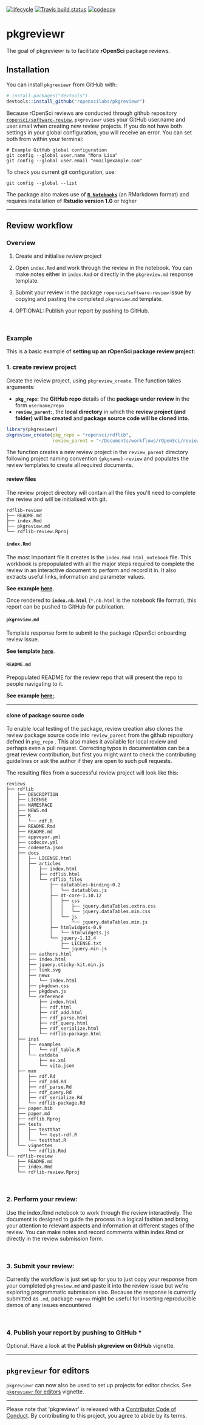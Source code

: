 
[![lifecycle](https://img.shields.io/badge/lifecycle-maturing-blue.svg)](https://www.tidyverse.org/lifecycle/#maturing) [![Travis build status](https://travis-ci.org/ropenscilabs/pkgreviewr.svg?branch=master)](https://travis-ci.org/ropenscilabs/pkgreviewr)
[![codecov](https://codecov.io/gh/ropenscilabs/pkgreviewr/branch/master/graph/badge.svg)](https://codecov.io/gh/ropenscilabs/pkgreviewr)

# pkgreviewr

The goal of pkgreviewr is to facilitate **rOpenSci** package reviews.

## Installation

You can install `pkgreviewr` from GitHub with:


``` r
# install.packages("devtools")
devtools::install_github("ropenscilabs/pkgreviewr")
```


Because rOpenSci reviews are conducted through github repository [`ropensci/software-review`](https://github.com/ropensci/software-review), `pkgreviewr` uses your GitHub user.name and user.email when creating new review projects. If you do not have both settings in your global configuration, you will receive an error. You can set both from within your terminal:

```
# Example GitHub global configuration
git config --global user.name "Mona Lisa"
git config --global user.email "email@example.com"
```

To check you current git configuration, use:
```
git config --global --list
```

The package also makes use of [**`R Notebooks`**](https://rmarkdown.rstudio.com/r_notebooks.html) (an RMarkdown format) and requires installation of **Rstudio version 1.0** or higher 

***

## Review workflow

### Overview

1. Create and initialise review project 

1. Open `index.Rmd` and work through the review in the notebook. You can make notes either in `index.Rmd` or directly in the `pkgreview.md` response template.

1. Submit your review in the package `ropensci/software-review` issue by copying and pasting the completed `pkgreview.md` template.

1. OPTIONAL: Publish your report by pushing to GitHub.

<br>

### Example

This is a basic example of **setting up an rOpenSci package review project**:


### 1. create review project

Create the review project, using `pkgreview_create`. The function takes arguments:

* **`pkg_repo`:** the **GitHub repo** details of the **package under review** in the form `username/repo` 
* **`review_parent`:**, the **local directory** in which the **review project (and folder) will be created** and **package source code will be cloned into**.

``` r
library(pkgreviewr)
pkgreview_create(pkg_repo = "ropensci/rdflib", 
                 review_parent = "~/Documents/workflows/rOpenSci/reviews/")
```

The function creates a new review project in the `review_parent` directory following project naming convention `{pkgname}-review` and populates the review templates to create all required documents. 

#### review files

The review project directory will contain all the files you'll need to complete the review and will be initialised with git.

```
rdflib-review
├── README.md
├── index.Rmd
├── pkgreview.md
└── rdflib-review.Rproj
```

#### **`index.Rmd`**

The most important file it creates is the `index.Rmd html_notebook` file. This workbook is prepopulated with all the major steps required to complete the review in an interactive document to perform and record it in. It also extracts useful links, information and parameter values. 

**See example [here](https://github.com/annakrystalli/pkgreviewr/blob/master/inst/examples/example-review-index.Rmd).**

Once rendered to **`index.nb.html`** (`*.nb.html` is the notebook file format), this report can be pushed to GitHub for publication.

#### **`pkgreview.md`** 

Template response form to submit to the package rOpenSci onboarding review issue. 

**See template [here](https://github.com/annakrystalli/pkgreviewr/blob/master/inst/examples/example-pkgreview.md)**.

#### **`README.md`** 

Prepopulated README for the review repo that will present the repo to people navigating to it. 

**See example [here:](https://github.com/annakrystalli/pkgreviewr/blob/master/inst/examples/example-README.md)**.

***





#### clone of package source code

To enable local testing of the package, review creation also clones the review package source code into `review_parent` from the github repository defned in `pkg_repo` . This also makes it available for local review and perhaps even a pull request. Correcting typos in documentation can be a great review contribution, but first you might want to check the contributing guidelines or ask the author if they are open to such pull requests.

The resulting files from a successful review project will look like this: 

```
reviews
├── rdflib
│   ├── DESCRIPTION
│   ├── LICENSE
│   ├── NAMESPACE
│   ├── NEWS.md
│   ├── R
│   │   └── rdf.R
│   ├── README.Rmd
│   ├── README.md
│   ├── appveyor.yml
│   ├── codecov.yml
│   ├── codemeta.json
│   ├── docs
│   │   ├── LICENSE.html
│   │   ├── articles
│   │   │   ├── index.html
│   │   │   ├── rdflib.html
│   │   │   └── rdflib_files
│   │   │       ├── datatables-binding-0.2
│   │   │       │   └── datatables.js
│   │   │       ├── dt-core-1.10.12
│   │   │       │   ├── css
│   │   │       │   │   ├── jquery.dataTables.extra.css
│   │   │       │   │   └── jquery.dataTables.min.css
│   │   │       │   └── js
│   │   │       │       └── jquery.dataTables.min.js
│   │   │       ├── htmlwidgets-0.9
│   │   │       │   └── htmlwidgets.js
│   │   │       └── jquery-1.12.4
│   │   │           ├── LICENSE.txt
│   │   │           └── jquery.min.js
│   │   ├── authors.html
│   │   ├── index.html
│   │   ├── jquery.sticky-kit.min.js
│   │   ├── link.svg
│   │   ├── news
│   │   │   └── index.html
│   │   ├── pkgdown.css
│   │   ├── pkgdown.js
│   │   └── reference
│   │       ├── index.html
│   │       ├── rdf.html
│   │       ├── rdf_add.html
│   │       ├── rdf_parse.html
│   │       ├── rdf_query.html
│   │       ├── rdf_serialize.html
│   │       └── rdflib-package.html
│   ├── inst
│   │   ├── examples
│   │   │   └── rdf_table.R
│   │   └── extdata
│   │       ├── ex.xml
│   │       └── vita.json
│   ├── man
│   │   ├── rdf.Rd
│   │   ├── rdf_add.Rd
│   │   ├── rdf_parse.Rd
│   │   ├── rdf_query.Rd
│   │   ├── rdf_serialize.Rd
│   │   └── rdflib-package.Rd
│   ├── paper.bib
│   ├── paper.md
│   ├── rdflib.Rproj
│   ├── tests
│   │   ├── testthat
│   │   │   └── test-rdf.R
│   │   └── testthat.R
│   └── vignettes
│       └── rdflib.Rmd
└── rdflib-review
    ├── README.md
    ├── index.Rmd
    └── rdflib-review.Rproj

```

<br>

### 2. Perform your review:

Use the index.Rmd notebook to work through the review interactively. The document is designed to guide the process in a logical fashion and bring your attention to relevant aspects and information at different stages of the review. You can make notes and record comments within index.Rmd or directly in the review submission form. 

<br>

### 3. Submit your review:

Currently the workflow is just set up for you to just copy your response from your completed `pkgreview.md` and paste it into the review issue but we're exploring programmatic submission also. Because the response is currently submitted as `.md`, package `reprex` might be useful for inserting reproducible demos of any issues encountered. 

<br>

### 4. Publish your report by pushing to GitHub *

Optional. Have a look at the **Publish pkgreview on GitHub** vignette.


***

## `pkgreviewr` for editors 

`pkgreviewr` can now also be used to set up projects for editor checks. See [`pkgreviewr` for editors](articles/editors.html) vignette.


***

Please note that 'pkgreviewr' is released with a [Contributor Code of Conduct](CODE_OF_CONDUCT.md). By contributing to this project, you agree to abide by its terms.
